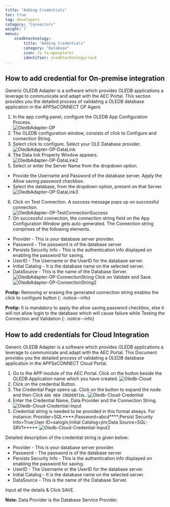 ```yaml
---
title: "Adding Credentials"
toc: true
tag: developers
category: "Connectors"
weight: 7
menus: 
    oledbtechnology:
        title: "Adding Credentials"
        category: "Database"
        icon: fa fa-wpexplorer
        identifier: oledbtechnologycloud
---
```


## How to add credential for On-premise integration

Generic OLEDB Adapter is a software which provides OLEDB applications a leverage to communicate and adapt with the AEC Portal. This section provides you the detailed process of validating a OLEDB database application in the APPSeCONNECT OP Agent.

1. In the app config panel, configure the OLEDB App Configuration Process.  
![OledbAdapter-OP](/staticfiles/connectors/media/technology-connector/OledbAdapter-OP.png)
2. The OLEDB configuration window, consists of click to Configure and connection String.  
3. Select click to configure. Select your OLE Database provider.  
![OledbAdapter-OP-DataLink](/staticfiles/connectors/media/technology-connector/OledbAdapter-OP-DataLink.png)
4. The Data link Property Window appears.  
![OledbAdapter-OP-DataLink2](/staticfiles/connectors/media/technology-connector/OledbAdapter-OP-DataLink2.png)
5. Select or enter the Server Name from the dropdown option. 
* Provide the Username and Password of the database server. Apply the Allow saving password checkbox. 
* Select the database, from the dropdown option, present on that Server.  
![OledbAdapter-OP-DataLink3](/staticfiles/connectors/media/technology-connector/OledbAdapter-OP-DataLink3.png)
6. Click on Test Connection. A success message pops up on successful connection.  
![OledbAdapter-OP-TestConnectionSuccess](/staticfiles/connectors/media/technology-connector/OledbAdapter-OP-TestConnectionSuccess.png)
7. On successful connection, the connection string field on the App Configuration Window gets auto-generated.
The Connection string comprises of the following elements.

* Provider - This is your database server provider.
* Password - The password is of the database server
* Persists Security Info - This is the authentication info displayed on enabling the password for saving.
* UserID - The Username or the UserID for the database server.
* Initial Catalog - It is the database name on the selected server.	
* DataSource - This is the name of the Database Server.
![OledbAdapter-OP-ConnectionString](/staticfiles/connectors/media/technology-connector/OledbAdapter-OP-ConnectionString.png)
Click on Validate and Save.  
![OledbAdapter-OP-ConnectionString2](/staticfiles/connectors/media/technology-connector/OledbAdapter-OP-ConnectionString2.png)

**Protip:** Removing or erasing the generated connection string enables the click to configure button 
{: .notice--info}

**Protip:** It is mandatory to apply the allow saving password checkbox, else it will not allow login to the database which will cause failure while 
Testing the Connection and Validation 
{: .notice--info}


## How to add credentials for Cloud Integration

Generic OLEDB Adapter is a software which provides OLEDB applications a leverage to communicate 
and adapt with the AEC Portal. This Document provides you the detailed process of validating a 
OLEDB database application in the APPSeCONNECT Cloud Portal.

1. Go to the APP module of the AEC Portal. Click on the button beside the OLEDB Application name
 which you have created.
![Oledb-Cloud](/staticfiles/connectors/media/technology-connector/Oledb-Cloud.png)
2. Click on the credential Button.
3. The Credential Page opens up. Click on the button to expand the node and then Click `ADD NEW CREDENTIAL`.
![Oledb-Cloud-Credential](/staticfiles/connectors/media/technology-connector/Oledb-Cloud-Credential.png)
4.	Enter the Credential Name, Data Provider and the Connection String. 
![Oledb-Cloud-Credential-Input](/staticfiles/connectors/media/technology-connector/Oledb-Cloud-Credential-Input.png)
5. Credential string is needed to be provided in this format always. 
For instance: Provider=SQL****;Password=abcd****;Persist Security Info=True;User ID=salogin;Initial Catalog=jim;Data Source=SQL-SRV1*****
![Oledb-Cloud-Credential-Input2](/staticfiles/connectors/media/technology-connector/Oledb-Cloud-Credential-Input2.png)

Detailed description of the credential string is given below:

-	Provider - This is your database server provider.
-	Password - The password is of the database server
-	Persists Security Info - This is the authentication info displayed on enabling the password for saving.
-	UserID - The Username or the UserID for the database server.
-	Initial Catalog - It is the database name on the selected server.	
-	DataSource - This is the name of the Database Server.

Input all the details & Click SAVE.

**Note:** Data Provider is the Database Service Provider.